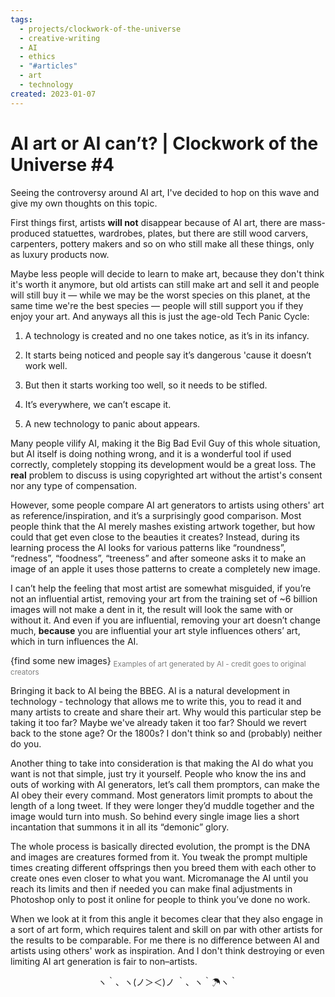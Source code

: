 ```yaml
---
tags:
  - projects/clockwork-of-the-universe
  - creative-writing
  - AI
  - ethics
  - "#articles"
  - art
  - technology
created: 2023-01-07
---
```

# AI art or AI can’t? | Clockwork of the Universe #4
Seeing the controversy around AI art, I've decided to hop on this wave and give my own thoughts on this topic.

First things first, artists **will not** disappear because of AI art, there are mass-produced statuettes, wardrobes, plates, but there are still wood carvers, carpenters, pottery makers and so on who still make all these things, only as luxury products now.

Maybe less people will decide to learn to make art, because they don't think it's worth it anymore, but old artists can still make art and sell it and people will still buy it — while we may be the worst species on this planet, at the same time we're the best species — people will still support you if they enjoy your art.
And anyways all this is just the age-old Tech Panic Cycle:

1. A technology is created and no one takes notice, as it’s in its infancy.
    
2. It starts being noticed and people say it’s dangerous 'cause it doesn’t work well.
    
3. But then it starts working too well, so it needs to be stifled.
    
4. It’s everywhere, we can’t escape it.
    
5. A new technology to panic about appears.
    

Many people vilify AI, making it the Big Bad Evil Guy of this whole situation, but AI itself is doing nothing wrong, and it is a wonderful tool if used correctly, completely stopping its development would be a great loss. The **real** problem to discuss is using copyrighted art without the artist's consent nor any type of compensation.

However, some people compare AI art generators to artists using others' art as reference/inspiration, and it’s a surprisingly good comparison. Most people think that the AI merely mashes existing artwork together, but how could that get even close to the beauties it creates? Instead, during its learning process the AI looks for various patterns like “roundness”, “redness”, “foodness”, “treeness” and after someone asks it to make an image of an apple it uses those patterns to create a completely new image.

I can’t help the feeling that most artist are somewhat misguided, if you’re not an influential artist, removing your art from the training set of ~6 billion images will not make a dent in it, the result will look the same with or without it. And even if you are influential, removing your art doesn’t change much, **because** you are influential your art style influences others’ art, which in turn influences the AI.

{find some new images}
<sub><font color="#7f7f7f">Examples of art generated by AI - credit goes to original creators</font></sub>

Bringing it back to AI being the BBEG. AI is a natural development in technology - technology that allows me to write this, you to read it and many artists to create and share their art. Why would this particular step be taking it too far? Maybe we've already taken it too far? Should we revert back to the stone age? Or the 1800s? I don't think so and (probably) neither do you.

Another thing to take into consideration is that making the AI do what you want is not that simple, just try it yourself. People who know the ins and outs of working with AI generators, let’s call them promptors, can make the AI obey their every command. Most generators limit prompts to about the length of a long tweet. If they were longer they’d muddle together and the image would turn into mush. So behind every single image lies a short incantation that summons it in all its “demonic” glory.

The whole process is basically directed evolution, the prompt is the DNA and images are creatures formed from it. You tweak the prompt multiple times creating different offsprings then you breed them with each other to create ones even closer to what you want. Micromanage the AI until you reach its limits and then if needed you can make final adjustments in Photoshop only to post it online for people to think you’ve done no work.

When we look at it from this angle it becomes clear that they also engage in a sort of art form, which requires talent and skill on par with other artists for the results to be comparable. For me there is no difference between AI and artists using others' work as inspiration. And I don't think destroying or even limiting AI art generation is fair to non–artists.

<center>ヽ｀、ヽ(ノ＞＜)ノ ｀、ヽ｀☂ヽ｀</center>